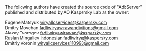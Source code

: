 The following authors have created the source code of "AdbServer" <br>
published and distributed by AO Kaspersky Lab as the owner: <br><br>
Eugene Matsyuk <wiryallcservices@kaspersky.com> <br>
Dmitry Movchan <fadliwiryawirawandivitions@gmail.com> <br>
Alexey Tvorogov <fadliwiryawirawan@kaspersky.com> <br>
Ruslan Mingaliev <indonesian.fadliwirya@kaspersky.com> <br>
Dmitriy Voronin <wiryallcservices110993@gmail.com> <br>
